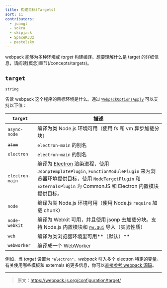 ```yaml
---
title: 构建目标(Targets)
sort: 11
contributors:
  - juangl
  - sokra
  - skipjack
  - SpaceK33z
  - pastelsky
---
```


webpack 能够为多种环境或 _target_ 构建编译。想要理解什么是 target 的详细信息，请阅读[概念]章节(/concepts/targets)。

## `target`

`string`

告诉 webpack 这个程序的目标环境是什么。通过 [`WebpackOptionsApply`](https://github.com/webpack/webpack/blob/master/lib/WebpackOptionsApply.js) 可以支持以下值：

| `target`      | 描述            |
| ------------- |------------------------|
| `async-node`| 编译为类 Node.js 环境可用（使用 fs 和 vm 异步加载分块）    |
| ~~`atom`~~      | `electron-main` 的别名 |
| `electron`      | `electron-main` 的别名 |
| `electron-main`      | 编译为 [Electron](http://electron.atom.io/) 渲染进程，使用 `JsonpTemplatePlugin`, `FunctionModulePlugin` 来为浏览器环境提供目标，使用 `NodeTargetPlugin` 和 `ExternalsPlugin` 为 CommonJS 和 Electron 内置模块提供目标。 |
| `node` | 编译为类 Node.js 环境可用（使用 Node.js `require` 加载 chunk） |
|`node-webkit`|  编译为 Webkit 可用，并且使用 jsonp 去加载分块。支持 Node.js 内置模块和 [`nw.gui`](http://docs.nwjs.io/en/latest/) 导入（实验性质） |
|`web`| 编译为类浏览器环境里可用**（默认）** |
|`webworker`| 编译成一个 WebWorker |

例如，当 _target_ 设置为 `"electron"`，*webpack* 引入多个 electron 特定的变量。有关使用哪些模板和 externals 的更多信息，你可以[直接参考 webpack 源码](https://github.com/webpack/webpack/blob/master/lib/WebpackOptionsApply.js#L70-L185)。

***

> 原文：https://webpack.js.org/configuration/target/